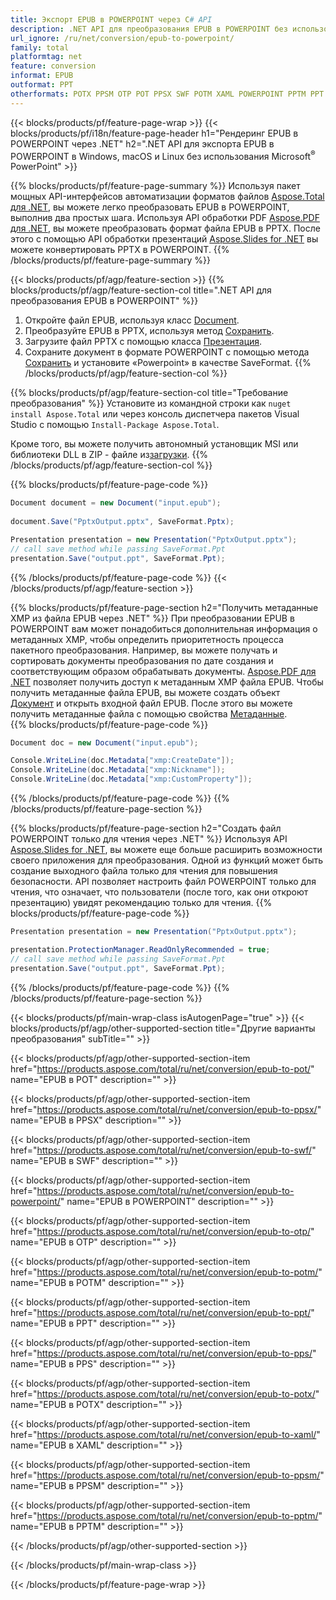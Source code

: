 ```yaml
---
title: Экспорт EPUB в POWERPOINT через C# API
description: .NET API для преобразования EPUB в POWERPOINT без использования Microsoft Word
url_ignore: /ru/net/conversion/epub-to-powerpoint/
family: total
platformtag: net
feature: conversion
informat: EPUB
outformat: PPT
otherformats: POTX PPSM OTP POT PPSX SWF POTM XAML POWERPOINT PPTM PPT PPS
---
```

{{< blocks/products/pf/feature-page-wrap >}}
{{< blocks/products/pf/i18n/feature-page-header h1="Рендеринг EPUB в POWERPOINT через .NET" h2=".NET API для экспорта EPUB в POWERPOINT в Windows, macOS и Linux без использования Microsoft<sup>&reg;</sup> PowerPoint" >}}

{{% blocks/products/pf/feature-page-summary %}}
Используя пакет мощных API-интерфейсов автоматизации форматов файлов [Aspose.Total для .NET](https://products.aspose.com/total/net/), вы можете легко преобразовать EPUB в POWERPOINT, выполнив два простых шага. Используя API обработки PDF [Aspose.PDF для .NET](https://products.aspose.com/pdf/net/), вы можете преобразовать формат файла EPUB в PPTX. После этого с помощью API обработки презентаций [Aspose.Slides for .NET](https://products.aspose.com/slides/net/) вы можете конвертировать PPTX в POWERPOINT.
{{% /blocks/products/pf/feature-page-summary  %}}

{{< blocks/products/pf/agp/feature-section >}}
{{% blocks/products/pf/agp/feature-section-col title=".NET API для преобразования EPUB в POWERPOINT" %}}
1. Откройте файл EPUB, используя класс [Document](https://reference.aspose.com/pdf/net/aspose.pdf/document).
2. Преобразуйте EPUB в PPTX, используя метод [Сохранить](https://reference.aspose.com/pdf/net/aspose.pdf.document/save/methods/5).
3. Загрузите файл PPTX с помощью класса [Презентация](https://reference.aspose.com/slides/net/aspose.slides/presentation).
4. Сохраните документ в формате POWERPOINT с помощью метода [Сохранить](https://reference.aspose.com/slides/net/aspose.slides.presentation/save/methods/5) и установите «Powerpoint» в качестве SaveFormat.
{{% /blocks/products/pf/agp/feature-section-col %}}

{{% blocks/products/pf/agp/feature-section-col title="Требование преобразования" %}}
Установите из командной строки как ```nuget install Aspose.Total``` или через консоль диспетчера пакетов Visual Studio с помощью ```Install-Package Aspose.Total```.

Кроме того, вы можете получить автономный установщик MSI или библиотеки DLL в ZIP - файле из[загрузки](https://downloads.aspose.com/total/net).
{{% /blocks/products/pf/agp/feature-section-col %}}

{{% blocks/products/pf/feature-page-code %}}

```cs
Document document = new Document("input.epub");
 
document.Save("PptxOutput.pptx", SaveFormat.Pptx); 

Presentation presentation = new Presentation("PptxOutput.pptx");
// call save method while passing SaveFormat.Ppt
presentation.Save("output.ppt", SaveFormat.Ppt);   
```

{{% /blocks/products/pf/feature-page-code %}}
{{< /blocks/products/pf/agp/feature-section >}}

{{% blocks/products/pf/feature-page-section  h2="Получить метаданные XMP из файла EPUB через .NET" %}}
При преобразовании EPUB в POWERPOINT вам может понадобиться дополнительная информация о метаданных XMP, чтобы определить приоритетность процесса пакетного преобразования. Например, вы можете получать и сортировать документы преобразования по дате создания и соответствующим образом обрабатывать документы. [Aspose.PDF для .NET](https://products.aspose.com/pdf/net/) позволяет получить доступ к метаданным XMP файла EPUB. Чтобы получить метаданные файла EPUB, вы можете создать объект [Документ](https://reference.aspose.com/pdf/net/aspose.pdf/document) и открыть входной файл EPUB. После этого вы можете получить метаданные файла с помощью свойства [Метаданные](https://reference.aspose.com/pdf/net/aspose.pdf/document/properties/metadata).  
{{% blocks/products/pf/feature-page-code %}}

```cs
Document doc = new Document("input.epub");

Console.WriteLine(doc.Metadata["xmp:CreateDate"]);
Console.WriteLine(doc.Metadata["xmp:Nickname"]);
Console.WriteLine(doc.Metadata["xmp:CustomProperty"]);
```

{{% /blocks/products/pf/feature-page-code  %}}
{{% /blocks/products/pf/feature-page-section %}}

{{% blocks/products/pf/feature-page-section  h2="Создать файл POWERPOINT только для чтения через .NET" %}}
Используя API [Aspose.Slides for .NET](https://products.aspose.com/slides/net/), вы можете еще больше расширить возможности своего приложения для преобразования. Одной из функций может быть создание выходного файла только для чтения для повышения безопасности. API позволяет настроить файл POWERPOINT только для чтения, что означает, что пользователи (после того, как они откроют презентацию) увидят рекомендацию только для чтения. 
{{% blocks/products/pf/feature-page-code %}}

```cs
Presentation presentation = new Presentation("PptxOutput.pptx");

presentation.ProtectionManager.ReadOnlyRecommended = true;
// call save method while passing SaveFormat.Ppt
presentation.Save("output.ppt", SaveFormat.Ppt);     
```

{{% /blocks/products/pf/feature-page-code  %}}
{{% /blocks/products/pf/feature-page-section %}}

{{< blocks/products/pf/main-wrap-class isAutogenPage="true" >}}
{{< blocks/products/pf/agp/other-supported-section title="Другие варианты преобразования" subTitle="" >}}

{{< blocks/products/pf/agp/other-supported-section-item href="https://products.aspose.com/total/ru/net/conversion/epub-to-pot/" name="EPUB в POT" description="" >}}

{{< blocks/products/pf/agp/other-supported-section-item href="https://products.aspose.com/total/ru/net/conversion/epub-to-ppsx/" name="EPUB в PPSX" description="" >}}

{{< blocks/products/pf/agp/other-supported-section-item href="https://products.aspose.com/total/ru/net/conversion/epub-to-swf/" name="EPUB в SWF" description="" >}}

{{< blocks/products/pf/agp/other-supported-section-item href="https://products.aspose.com/total/ru/net/conversion/epub-to-powerpoint/" name="EPUB в POWERPOINT" description="" >}}

{{< blocks/products/pf/agp/other-supported-section-item href="https://products.aspose.com/total/ru/net/conversion/epub-to-otp/" name="EPUB в OTP" description="" >}}

{{< blocks/products/pf/agp/other-supported-section-item href="https://products.aspose.com/total/ru/net/conversion/epub-to-potm/" name="EPUB в POTM" description="" >}}

{{< blocks/products/pf/agp/other-supported-section-item href="https://products.aspose.com/total/ru/net/conversion/epub-to-ppt/" name="EPUB в PPT" description="" >}}

{{< blocks/products/pf/agp/other-supported-section-item href="https://products.aspose.com/total/ru/net/conversion/epub-to-pps/" name="EPUB в PPS" description="" >}}

{{< blocks/products/pf/agp/other-supported-section-item href="https://products.aspose.com/total/ru/net/conversion/epub-to-potx/" name="EPUB в POTX" description="" >}}

{{< blocks/products/pf/agp/other-supported-section-item href="https://products.aspose.com/total/ru/net/conversion/epub-to-xaml/" name="EPUB в XAML" description="" >}}

{{< blocks/products/pf/agp/other-supported-section-item href="https://products.aspose.com/total/ru/net/conversion/epub-to-ppsm/" name="EPUB в PPSM" description="" >}}

{{< blocks/products/pf/agp/other-supported-section-item href="https://products.aspose.com/total/ru/net/conversion/epub-to-pptm/" name="EPUB в PPTM" description="" >}}



{{< /blocks/products/pf/agp/other-supported-section >}}

{{< /blocks/products/pf/main-wrap-class >}}

{{< /blocks/products/pf/feature-page-wrap >}}
